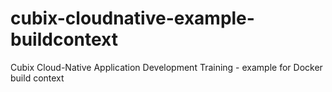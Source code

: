 # cubix-cloudnative-example-buildcontext
Cubix Cloud-Native Application Development Training - example for Docker build context
